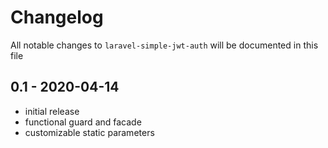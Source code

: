 # Changelog

All notable changes to `laravel-simple-jwt-auth` will be documented in this file

## 0.1 - 2020-04-14

- initial release
- functional guard and facade
- customizable static parameters
